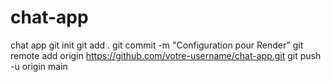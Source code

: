 # chat-app
chat app
   git init
   git add .
   git commit -m "Configuration pour Render"
   git remote add origin https://github.com/votre-username/chat-app.git
   git push -u origin main
   
